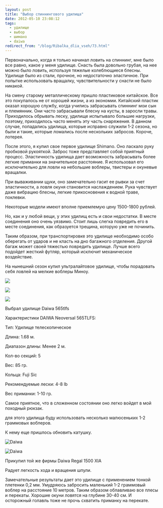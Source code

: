 ```yaml
---
layout: post
title: "Выбор спиннингового удилища"
date: 2012-05-10 23:08:12
tags:
  - удилище
  - выбор
  - шимано
  - daiwa
redirect_from: "/blog/Ribalka_dlia_vseh/73.html"
---
```

Первоначально, когда я только начинал ловить на спиннинг, мне было все
равно, какое у меня удилище. Снасть была довольно грубая, на нее можно
было ловить, используя тяжелые колеблющиеся блесны. Удилище было из
стали, прочное, но недостаточно эластичное. При попытке использовать
вращалку, чувствительности у снасти не было никакой.

На смену старому металлическому пришло пластиковое китайское. Все это
покупалось не от хорошей жизни, а из экономии. Китайский пластик оказал
хорошую службу, когда учились забрасывать спиннинг мои сын и племянник.
Они часто забрасывали блесну на кусты, в заросли травы. Приходилось
обрывать леску, удилище испытывало большие нагрузки, поэтому,
приходилось часто менять эту часть снаряжения. В данном случае,
попадались удилища, которые исправно служили 1-2 сезона, но были и
такие, которые ломались после нескольких забросов. Короче, лотерея.

После этого, я купил свое первое удилище Shimano. Оно ласкало руку
пробковой рукояткой. Заброс тоже представляет собой приятный процесс.
Эластичность удилища дает возможность забрасывать более легкие приманки
на значительное расстояние. Я использовал его исключительно для ловли на
небольшие воблеры, твистеры и окуневые вращалки.

При вываживании щуки, оно замечательно гасит ее рывки за счет
эластичности, а ловля окуня становится наслаждением. Рука чувствует даже
вибрацию блесны, легкие прикосновения к водной траве, поклевки.

Некоторые модели имеют вполне приемлемую цену 1500-1800 рублей.

Но, как и у любой вещи, у этих удилищ есть и свои недостатки. В месте
соединения оно очень уязвимо. Стоит лишь слегка повредить его в месте
соединения, как образуется трещина, которую уже не починить.

Таким образом, при транспортировке это удилище необходимо особо
оберегать от ударов и не класть на дно багажного отделения. Другой багаж
может своей тяжестью повредить удилище. Лучше всего подойдет жесткий
футляр, который исключит механическое воздействие.

На нынешний сезон купил ультралайтовое удилище, чтобы порадовать себя
ловлей на мелкие воблеры Миноу.

![](http://fishingguru.ru/uploads/images/00/00/01/2012/05/29/0963c4.jpg)

![](http://fishingguru.ru/uploads/images/00/00/01/2012/05/29/a67874.jpg)

![](http://fishingguru.ru/uploads/images/00/00/01/2012/05/29/1de850.jpg)

Выбрал удилище Daiwa 565tlfs

Характеристики DAIWA Neoversal 565TLFS:

Тип: Удилище телескопическое

Длина: 1.68 м.

Диапазон длины: Менее 2 м.

Кол-во секций: 5

Вес: 85 гр.

Кольца: Fuji Sic

Рекомендуемые лески: 4-8 lb

Вес приманки: 1-10 гр.

Самое приятное, что в сложенном состоянии оно легко войдет в мой
походный рюкзак.

для этого удилища буду использовать несколько малюсеньких 1-2 граммовых
воблеров.

К нему еще пришлось обновить катушку.

![Daiwa](http://fishingguru.ru/uploads/images/00/00/01/2013/05/19/20837e.jpg)

![Daiwa](http://fishingguru.ru/uploads/images/00/00/01/2013/05/19/fd998e.jpg)

Прикупил той же фирмы Daiwa Regal 1500 XIA

Радует легкость хода и вращения шпули.

Замечательные результаты дает это удилище с применением тонкой плетенки
0,2 мм. Умудряюсь забросить маленький 1-2 граммовый воблер на расстояние
10 метров. Таким образом облавливаю все плесы и перекаты. Хорошие окуни
ловятся на глубине 30-40 см. И осторожный голавль тоже не прочь схватить
приманку на перекате.
